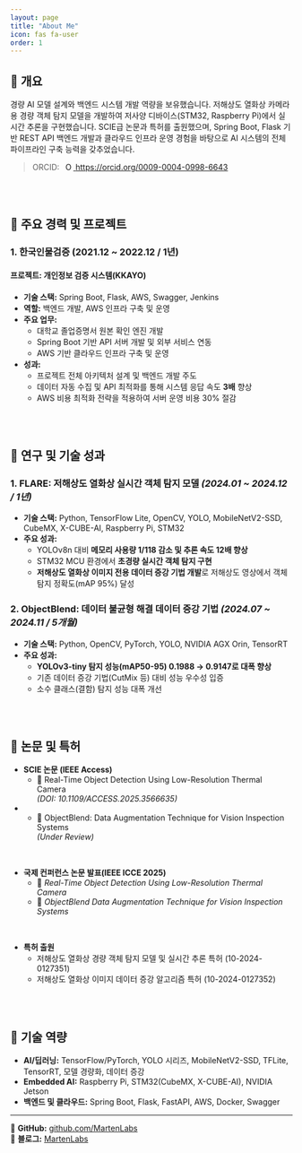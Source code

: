 ```yaml
---
layout: page
title: "About Me"
icon: fas fa-user
order: 1
---
```


## 📌 **개요**
경량 AI 모델 설계와 백엔드 시스템 개발 역량을 보유했습니다. 저해상도 열화상 카메라용 경량 객체 탐지 모델을 개발하여 저사양 디바이스(STM32, Raspberry Pi)에서 실시간 추론을 구현했습니다. SCIE급 논문과 특허를 출원했으며, Spring Boot, Flask 기반 REST API 백엔드 개발과 클라우드 인프라 운영 경험을 바탕으로 AI 시스템의 전체 파이프라인 구축 능력을 갖추었습니다.

>ORCID: <a
id="cy-effective-orcid-url"
class="underline"
 href="https://orcid.org/0009-0004-0998-6643"
 target="orcid.widget"
 rel="me noopener noreferrer"
 style="vertical-align: top">
 <img
    src="https://orcid.org/sites/default/files/images/orcid_16x16.png"
    style="width: 1em; margin-inline-start: 0.5em"
    alt="ORCID iD icon"/>
  https://orcid.org/0009-0004-0998-6643
</a>

<br/>
<br/>

## 📌 **주요 경력 및 프로젝트**

### 1. **한국인물검증 (2021.12 ~ 2022.12 / 1년)**

#### **프로젝트: 개인정보 검증 시스템(KKAYO)**
- **기술 스택:** Spring Boot, Flask, AWS, Swagger, Jenkins
- **역할:** 백엔드 개발, AWS 인프라 구축 및 운영
- **주요 업무:**
  - 대학교 졸업증명서 원본 확인 엔진 개발
  - Spring Boot 기반 API 서버 개발 및 외부 서비스 연동
  - AWS 기반 클라우드 인프라 구축 및 운영
- **성과:**
  - 프로젝트 전체 아키텍처 설계 및 백엔드 개발 주도
  - 데이터 자동 수집 및 API 최적화를 통해 시스템 응답 속도 **3배** 향상
  - AWS 비용 최적화 전략을 적용하여 서버 운영 비용 30% 절감

<br/>
<br/>

## 📌 **연구 및 기술 성과**

### **1. FLARE: 저해상도 열화상 실시간 객체 탐지 모델** *(2024.01 ~ 2024.12 / 1년)*

- **기술 스택:** Python, TensorFlow Lite, OpenCV, YOLO, MobileNetV2-SSD, CubeMX, X-CUBE-AI, Raspberry Pi, STM32
- **주요 성과:**
  - YOLOv8n 대비 **메모리 사용량 1/118 감소 및 추론 속도 12배 향상**
  - STM32 MCU 환경에서 **초경량 실시간 객체 탐지 구현**
  - **저해상도 열화상 이미지 전용 데이터 증강 기법 개발**로  저해상도 영상에서 객체 탐지 정확도(mAP 95%) 달성

### **2. ObjectBlend: 데이터 불균형 해결 데이터 증강 기법** *(2024.07 ~ 2024.11 / 5개월)*

- **기술 스택:** Python, OpenCV, PyTorch, YOLO, NVIDIA AGX Orin, TensorRT
- **주요 성과:**
  - **YOLOv3-tiny 탐지 성능(mAP50-95) 0.1988 → 0.9147로 대폭 향상**
  - 기존 데이터 증강 기법(CutMix 등) 대비 성능 우수성 입증
  - 소수 클래스(결함) 탐지 성능 대폭 개선



<br/>
<br/>

## 📌 **논문 및 특허**

- **SCIE 논문 (IEEE Access)** 
  - 📝 Real-Time Object Detection Using Low-Resolution Thermal Camera  <br/>  *(DOI: 10.1109/ACCESS.2025.3566635)*
- 
  - 📝 ObjectBlend: Data Augmentation Technique for Vision Inspection Systems <br/> *(Under Review)*

<br/>

- **국제 컨퍼런스 논문 발표(IEEE ICCE 2025)**
  - 📝 *Real-Time Object Detection Using Low-Resolution Thermal Camera*
  - 📝 *ObjectBlend Data Augmentation Technique for Vision Inspection Systems*

<br/>

- **특허 출원**
  - 저해상도 열화상 경량 객체 탐지 모델 및 실시간 추론 특허 (10-2024-0127351)
  - 저해상도 열화상 이미지 데이터 증강 알고리즘 특허 (10-2024-0127352)

<br/>
<br/>

## 📌 **기술 역량**

- **AI/딥러닝:** TensorFlow/PyTorch, YOLO 시리즈, MobileNetV2-SSD, TFLite, TensorRT, 모델 경량화, 데이터 증강
- **Embedded AI:** Raspberry Pi, STM32(CubeMX, X-CUBE-AI), NVIDIA Jetson
- **백엔드 및 클라우드:**  Spring Boot, Flask, FastAPI, AWS, Docker, Swagger

---
🔗 **GitHub:** [github.com/MartenLabs](https://github.com/MartenLabs)  
🔗 **블로그:** [MartenLabs](https://martenlabs.github.io/about/)

